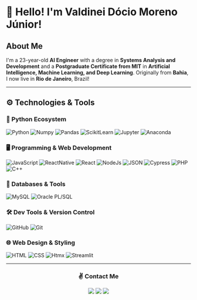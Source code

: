 # 👋 Hello! I'm Valdinei Dócio Moreno Júnior!

## About Me
I'm a 23-year-old **AI Engineer** with a degree in **Systems Analysis and Development** and a **Postgraduate Certificate from MIT** in **Artificial Intelligence, Machine Learning, and Deep Learning**. Originally from **Bahia**, I now live in **Rio de Janeiro**, Brazil!

---

## ⚙️ Technologies & Tools

### 🐍 Python Ecosystem
![Python](https://img.shields.io/badge/Python-FFD43B?style=for-the-badge&logo=python&logoColor=blue)
![Numpy](https://img.shields.io/badge/Numpy-777BB4?style=for-the-badge&logo=numpy&logoColor=white)
![Pandas](https://img.shields.io/badge/Pandas-2C2D72?style=for-the-badge&logo=pandas&logoColor=white)
![ScikitLearn](https://img.shields.io/badge/scikit_learn-F7931E?style=for-the-badge&logo=scikit-learn&logoColor=white)
![Jupyter](https://img.shields.io/badge/Jupyter-F37626.svg?&style=for-the-badge&logo=Jupyter&logoColor=white)
![Anaconda](https://img.shields.io/badge/Conda-342B029.svg?&style=for-the-badge&logo=anaconda&logoColor=white)

### 🖥️ Programming & Web Development
![JavaScript](https://img.shields.io/badge/JavaScript-323330?style=for-the-badge&logo=javascript&logoColor=F7DF1E)
![ReactNative](https://img.shields.io/badge/React_Native-20232A?style=for-the-badge&logo=react&logoColor=61DAFB)
![React](https://img.shields.io/badge/React-20232A?style=for-the-badge&logo=react&logoColor=61DAFB)
![NodeJs](https://img.shields.io/badge/Node%20js-339933?style=for-the-badge&logo=nodedotjs&logoColor=white)
![JSON](https://img.shields.io/badge/json-5E5C5C?style=for-the-badge&logo=json&logoColor=white)
![Cypress](https://img.shields.io/badge/Cypress-17202C?style=for-the-badge&logo=cypress&logoColor=white)
![PHP](https://img.shields.io/badge/PHP-777BB4?style=for-the-badge&logo=php&logoColor=white)
![C++](https://img.shields.io/badge/C%2B%2B-00599C?style=for-the-badge&logo=c%2B%2B&logoColor=white)

### 💾 Databases & Tools
![MySQL](https://img.shields.io/badge/MySQL-005C84?style=for-the-badge&logo=mysql&logoColor=white)
![Oracle PL/SQL](https://img.shields.io/badge/PLSQL-F80000?style=for-the-badge&logo=oracle&logoColor=black)

### 🛠️ Dev Tools & Version Control
![GitHub](https://img.shields.io/badge/GitHub-100000?style=for-the-badge&logo=github&logoColor=white)
![Git](https://img.shields.io/badge/GIT-E44C30?style=for-the-badge&logo=git&logoColor=white)

### 🌐 Web Design & Styling
![HTML](https://img.shields.io/badge/HTML5-E34F26?style=for-the-badge&logo=html5&logoColor=white)
![CSS](https://img.shields.io/badge/CSS3-1572B6?style=for-the-badge&logo=css3&logoColor=white)
![Htmx](https://img.shields.io/badge/%3C/%3E%20htmx-3D72D7?style=for-the-badge&logo=mysl&logoColor=white)
![Streamlit](https://img.shields.io/badge/Streamlit-%23FE4B4B.svg?style=for-the-badge&logo=streamlit&logoColor=white)

---

<h3 align="center">✌️ Contact Me</h3>

<p align="center">
  <a href="https://www.linkedin.com/in/valdinei-docio/"><img src="https://img.shields.io/badge/-valdineidocio-0077B5?style=for-the-badge&logo=Linkedin&logoColor=white"/></a>
  <a href="mailto:juniordociomilos@gmail.com"><img src="https://img.shields.io/badge/-juniordociomilos@gmail.com-D14836?style=for-the-badge&logo=Gmail&logoColor=white"/></a>
  <a href="https://www.instagram.com/juniordocio/"><img src="https://img.shields.io/badge/-@juniordocio-E4405F?style=for-the-badge&logo=Instagram&logoColor=white"/></a>
</p><br>
